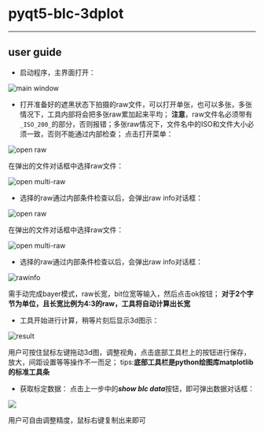 # pyqt5-blc-3dplot
------------------------
## user guide
* 启动程序，主界面打开：

![main window](http://code.huawei.com/z00438418/BLC_3D_grid_plot/raw/736f062bec84162dd41e28e7ec6c420d5d640f75/tutorial_img/1.PNG)

* 打开准备好的遮黑状态下拍摄的raw文件，可以打开单张，也可以多张，多张情况下，工具内部将会把多张raw累加起来平均；
**注意**，raw文件名必须带有`_ISO_200_`的部分，否则报错；多张raw情况下，文件名中的ISO和文件大小必须一致，否则不能通过内部检查；
点击打开菜单：

![open raw](http://code.huawei.com/z00438418/BLC_3D_grid_plot/raw/736f062bec84162dd41e28e7ec6c420d5d640f75/tutorial_img/2.png)

在弹出的文件对话框中选择raw文件：

![open multi-raw](http://code.huawei.com/z00438418/BLC_3D_grid_plot/raw/736f062bec84162dd41e28e7ec6c420d5d640f75/tutorial_img/3.png)

* 选择的raw通过内部条件检查以后，会弹出raw info对话框：

![open raw](http://code.huawei.com/z00438418/BLC_3D_grid_plot/raw/736f062bec84162dd41e28e7ec6c420d5d640f75/tutorial_img/2.png)

在弹出的文件对话框中选择raw文件：

![open multi-raw](http://code.huawei.com/z00438418/BLC_3D_grid_plot/raw/736f062bec84162dd41e28e7ec6c420d5d640f75/tutorial_img/3.png)

* 选择的raw通过内部条件检查以后，会弹出raw info对话框：

![rawinfo](http://code.huawei.com/z00438418/BLC_3D_grid_plot/raw/736f062bec84162dd41e28e7ec6c420d5d640f75/tutorial_img/4.png)

需手动完成bayer模式，raw长宽，bit位宽等输入，然后点击ok按钮；
**对于2个字节为单位，且长宽比例为4:3的raw，工具将自动计算出长宽**

* 工具开始进行计算，稍等片刻后显示3d图示：

![result](http://code.huawei.com/z00438418/BLC_3D_grid_plot/raw/736f062bec84162dd41e28e7ec6c420d5d640f75/tutorial_img/5.png)

用户可按住鼠标左键拖动3d图，调整视角，点击底部工具栏上的按钮进行保存，放大，间距设置等等操作不一而足；
tips:**底部工具栏是python绘图库matplotlib的标准工具条**

* 获取标定数据：
点击上一步中的***show blc data***按钮，即可弹出数据对话框：

![](http://code.huawei.com/z00438418/BLC_3D_grid_plot/raw/736f062bec84162dd41e28e7ec6c420d5d640f75/tutorial_img/6.png)

用户可自由调整精度，鼠标右键复制出来即可
